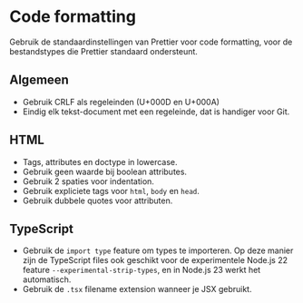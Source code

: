 # Code formatting

Gebruik de standaardinstellingen van Prettier voor code formatting, voor de bestandstypes die Prettier standaard ondersteunt.

## Algemeen

- Gebruik CRLF als regeleinden (U+000D en U+000A)
- Eindig elk tekst-document met een regeleinde, dat is handiger voor Git.

## HTML

- Tags, attributes en doctype in lowercase.
- Gebruik geen waarde bij boolean attributes.
- Gebruik 2 spaties voor indentation.
- Gebruik expliciete tags voor `html`, `body` en `head`.
- Gebruik dubbele quotes voor attributen.

## TypeScript

- Gebruik de `import type` feature om types te importeren. Op deze manier zijn de TypeScript files ook geschikt voor de experimentele Node.js 22 feature `--experimental-strip-types`, en in Node.js 23 werkt het automatisch.
- Gebruik de `.tsx` filename extension wanneer je JSX gebruikt.
